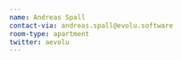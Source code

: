 ```yaml
---
name: Andreas Spall
contact-via: andreas.spall@evolu.software
room-type: apartment
twitter: aevolu
---
```

